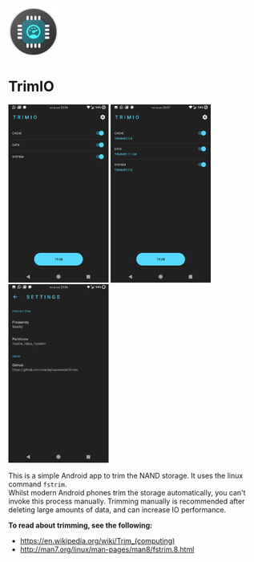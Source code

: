 <img src="https://raw.githubusercontent.com/maciej-kaznowski/TrimIO/master/googleplay/ic_launcher.png" width="100">

# TrimIO

<img src="https://raw.githubusercontent.com/maciej-kaznowski/TrimIO/master/docs/img/Screenshot_TrimIO_20190806-235637.png" width="200">
<img src="https://raw.githubusercontent.com/maciej-kaznowski/TrimIO/master/docs/img/Screenshot_TrimIO_20190806-235707.png" width="200">
<img src="https://raw.githubusercontent.com/maciej-kaznowski/TrimIO/master/docs/img/Screenshot_TrimIO_20190806-235647.png" width="200">

This is a simple Android app to trim the NAND storage. It uses the linux command `fstrim`.  
Whilst modern Android phones trim the storage automatically, you can't invoke this process manually. Trimming manually is recommended after deleting large amounts of data, and can increase IO performance.  

<b>To read about trimming, see the following:</b>
* https://en.wikipedia.org/wiki/Trim_(computing)
* http://man7.org/linux/man-pages/man8/fstrim.8.html